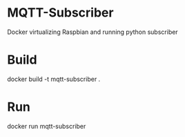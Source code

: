 # MQTT-Subscriber
Docker virtualizing Raspbian and running python subscriber

# Build
docker build -t mqtt-subscriber .

# Run

docker run mqtt-subscriber


